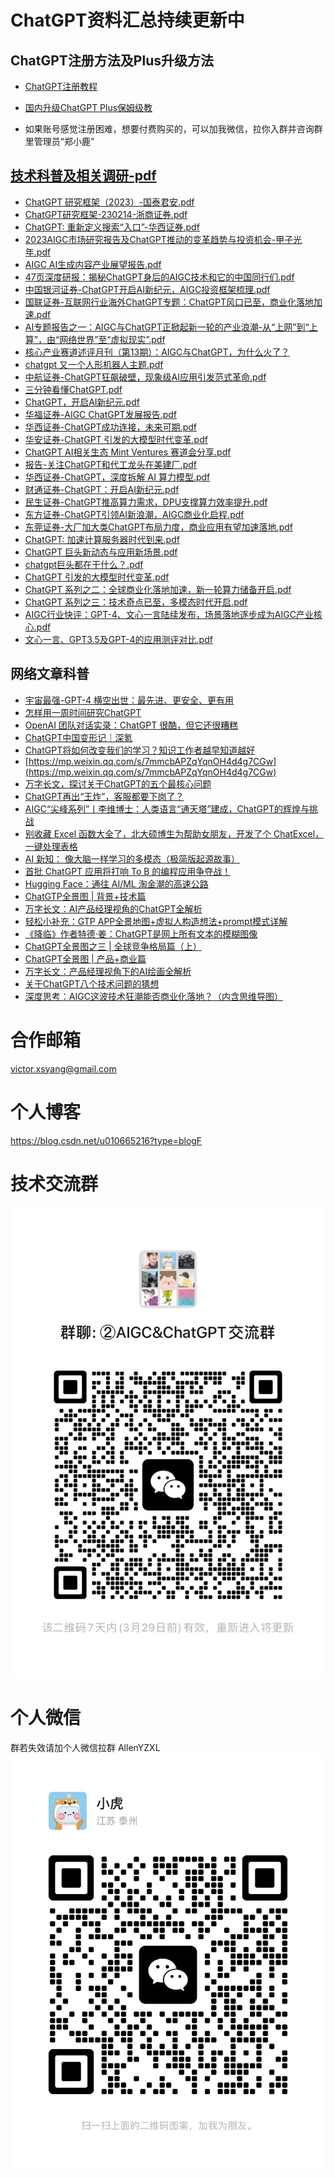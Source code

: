 # ChatGPT资料汇总持续更新中

## ChatGPT注册方法及Plus升级方法
* [ChatGPT注册教程](https://wvjj4la592.feishu.cn/docx/G7PHddfuuoBW78x38s9c2H8bnvd)
* [国内升级ChatGPT Plus保姆级教](https://wvjj4la592.feishu.cn/docx/BWL5d5xUmoryt3xrK9lcxZCUnHb)

* 如果账号感觉注册困难，想要付费购买的，可以加我微信，拉你入群并咨询群里管理员“郑小鹿”

## [技术科普及相关调研-pdf](./docs/Investigations/)
* [ChatGPT 研究框架（2023）-国泰君安.pdf](./docs/Investigations/ChatGPT%20研究框架（2023）-%20国泰君安.pdf)
* [ChatGPT研究框架-230214-浙商证券.pdf](./docs/Investigations/ChatGPT研究框架-230214-浙商证券.pdf)
* [ChatGPT: 重新定义搜索“入口”-华西证券.pdf](./docs/Investigations/ChatGPT-%20重新定义搜索“入口”-华西证券.pdf)
* [2023AIGC市场研究报告及ChatGPT推动的变革趋势与投资机会-甲子光年.pdf](./docs/Investigations/2023AIGC市场研究报告及ChatGPT推动的变革趋势与投资机会-甲子光年.pdf)
* [AIGC AI生成内容产业展望报告.pdf](./docs/Investigations/AIGC%20AI生成内容产业展望报告.pdf)
* [47页深度研报：揭秘ChatGPT身后的AIGC技术和它的中国同行们.pdf](./docs/Investigations/47页深度研报：揭秘ChatGPT身后的AIGC技术和它的中国同行们.pdf)
* [中国银河证券-ChatGPT开启AI新纪元，AIGC投资框架梳理.pdf](./docs/Investigations/中国银河证券-ChatGPT开启AI新纪元，AIGC投资框架梳理.pdf)
* [国联证券-互联网行业海外ChatGPT专题：ChatGPT风口已至，商业化落地加速.pdf](./docs/Investigations/国联证券-互联网行业海外ChatGPT专题：ChatGPT风口已至，商业化落地加速.pdf%20.pdf)
* [AI专题报告之一：AIGC与ChatGPT正掀起新一轮的产业浪潮-从“上网”到“上算”，由“网络世界”至“虚拟现实”.pdf](./docs/Investigations/AI专题报告之一：AIGC与ChatGPT正掀起新一轮的产业浪潮-从“上网”到“上算”，由“网络世界”至“虚拟现实”%20.pdf)
* [核心产业赛道述评月刊（第13期）：AIGC与ChatGPT，为什么火了？](https://pdf.dfcfw.com/pdf/H3_AP202302071582869920_1.pdf?1675842406000.pdf)
* [chatgpt 又一个人形机器人主题.pdf](./docs/Investigations/chatgpt%20又一个人形机器人主题.pdf)
* [中航证券-ChatGPT狂飙破壁，现象级AI应用引发范式革命.pdf](./docs/Investigations/中航证券-ChatGPT狂飙破壁，现象级AI应用引发范式革命.pdf)
* [三分钟看懂ChatGPT.pdf](./docs/Investigations/三分钟看懂ChatGPT.pdf)
* [ChatGPT，开启AI新纪元.pdf](./docs/Investigations/ChatGPT%EF%BC%8C%E5%BC%80%E5%90%AFAI%E6%96%B0%E7%BA%AA%E5%85%83.pdf)
* [华福证券-AIGC ChatGPT发展报告.pdf](./docs/Investigations/华福证券-AIGC%20ChatGPT发展报告.pdf)
* [华西证券-ChatGPT成功连接，未来可期.pdf](./docs/Investigations/%E5%8D%8E%E8%A5%BF%E8%AF%81%E5%88%B8-ChatGPT%E6%88%90%E5%8A%9F%E8%BF%9E%E6%8E%A5%EF%BC%8C%E6%9C%AA%E6%9D%A5%E5%8F%AF%E6%9C%9F.pdf)
* [华安证券-ChatGPT 引发的大模型时代变革.pdf](./docs/Investigations/%E5%8D%8E%E5%AE%89%E8%AF%81%E5%88%B8-ChatGPT%20%E5%BC%95%E5%8F%91%E7%9A%84%E5%A4%A7%E6%A8%A1%E5%9E%8B%E6%97%B6%E4%BB%A3%E5%8F%98%E9%9D%A9.pdf)
* [ChatGPT AI相关生态 Mint Ventures 赛道会分享.pdf](./docs/Investigations/ChatGPT%20AI%E7%9B%B8%E5%85%B3%E7%94%9F%E6%80%81%20Mint%20Ventures%20%E8%B5%9B%E9%81%93%E4%BC%9A%E5%88%86%E4%BA%AB.pdf)
* [报告-关注ChatGPT和代工龙头在美建厂.pdf](./docs/Investigations/%E6%8A%A5%E5%91%8A-%E5%85%B3%E6%B3%A8ChatGPT%E5%92%8C%E4%BB%A3%E5%B7%A5%E9%BE%99%E5%A4%B4%E5%9C%A8%E7%BE%8E%E5%BB%BA%E5%8E%82.pdf)
* [华西证券-ChatGPT，深度拆解 AI 算力模型.pdf](./docs/Investigations/%E5%8D%8E%E8%A5%BF%E8%AF%81%E5%88%B8-ChatGPT%EF%BC%8C%E6%B7%B1%E5%BA%A6%E6%8B%86%E8%A7%A3%20AI%20%E7%AE%97%E5%8A%9B%E6%A8%A1%E5%9E%8B.pdf)
* [财通证券-ChatGPT：开启AI新纪元.pdf](./docs/Investigations/%E8%B4%A2%E9%80%9A%E8%AF%81%E5%88%B8-ChatGPT%EF%BC%9A%E5%BC%80%E5%90%AFAI%E6%96%B0%E7%BA%AA%E5%85%83.pdf)
* [民生证券-ChatGPT推高算力需求，DPU支撑算力效率提升.pdf](./docs/Investigations/%E6%B0%91%E7%94%9F%E8%AF%81%E5%88%B8-ChatGPT%E6%8E%A8%E9%AB%98%E7%AE%97%E5%8A%9B%E9%9C%80%E6%B1%82%EF%BC%8CDPU%E6%94%AF%E6%92%91%E7%AE%97%E5%8A%9B%E6%95%88%E7%8E%87%E6%8F%90%E5%8D%87.pdf)
* [东方证券-ChatGPT引领AI新浪潮，AIGC商业化启程.pdf](./docs/Investigations/东方证券-ChatGPT引领AI新浪潮，AIGC商业化启程.pdf)
* [东莞证券-大厂加大类ChatGPT布局力度，商业应用有望加速落地.pdf](./docs/Investigations/%E4%B8%9C%E8%8E%9E%E8%AF%81%E5%88%B8-%E5%A4%A7%E5%8E%82%E5%8A%A0%E5%A4%A7%E7%B1%BBChatGPT%E5%B8%83%E5%B1%80%E5%8A%9B%E5%BA%A6%EF%BC%8C%E5%95%86%E4%B8%9A%E5%BA%94%E7%94%A8%E6%9C%89%E6%9C%9B%E5%8A%A0%E9%80%9F%E8%90%BD%E5%9C%B0.pdf)
* [ChatGPT: 加速计算服务器时代到来.pdf](./docs/Investigations/ChatGPT-%20%E5%8A%A0%E9%80%9F%E8%AE%A1%E7%AE%97%E6%9C%8D%E5%8A%A1%E5%99%A8%E6%97%B6%E4%BB%A3%E5%88%B0%E6%9D%A5.pdf)
* [ChatGPT 巨头新动态与应用新场景.pdf](./docs/Investigations/%E6%B0%91%E7%94%9F%E8%AF%81%E5%88%B8-%E8%AE%A1%E7%AE%97%E6%9C%BA%E8%A1%8C%E4%B8%9A%E5%91%A8%E6%8A%A5%EF%BC%9AChatGPT%E5%B7%A8%E5%A4%B4%E6%96%B0%E5%8A%A8%E6%80%81%E4%B8%8E%E5%BA%94%E7%94%A8%E6%96%B0%E5%9C%BA%E6%99%AF.pdf)
* [chatgpt巨头都在干什么？.pdf](./docs/Investigations/chatgpt巨头都在干什么？.pdf)
* [ChatGPT 引发的大模型时代变革.pdf](./docs/Investigations/ChatGPT%20%E5%BC%95%E5%8F%91%E7%9A%84%E5%A4%A7%E6%A8%A1%E5%9E%8B%E6%97%B6%E4%BB%A3%E5%8F%98%E9%9D%A9.pdf)
* [ChatGPT 系列之二：全球商业化落地加速，新一轮算力储备开启.pdf](./docs/Investigations/ChatGPT%20%E7%B3%BB%E5%88%97%E4%B9%8B%E4%BA%8C%EF%BC%9A%E5%85%A8%E7%90%83%E5%95%86%E4%B8%9A%E5%8C%96%E8%90%BD%E5%9C%B0%E5%8A%A0%E9%80%9F%EF%BC%8C%E6%96%B0%E4%B8%80%20%E8%BD%AE%E7%AE%97%E5%8A%9B%E5%82%A8%E5%A4%87%E5%BC%80%E5%90%AF.pdf)
* [ChatGPT 系列之三：技术奇点已至，多模态时代开启.pdf](./docs/Investigations/ChatGPT%20%E7%B3%BB%E5%88%97%E4%B9%8B%E4%B8%89%EF%BC%9A%E6%8A%80%E6%9C%AF%E5%A5%87%E7%82%B9%E5%B7%B2%E8%87%B3%EF%BC%8C%E5%A4%9A%E6%A8%A1%E6%80%81%20%E6%97%B6%E4%BB%A3%E5%BC%80%E5%90%AF.pdf)
* [AIGC行业快评：GPT-4、文心一言陆续发布，场景落地逐步成为AIGC产业核心.pdf](./docs/Investigations/AIGC%E8%A1%8C%E4%B8%9A%E5%BF%AB%E8%AF%84%EF%BC%9AGPT-4%E3%80%81%E6%96%87%E5%BF%83%E4%B8%80%E8%A8%80%E9%99%86%E7%BB%AD%E5%8F%91%E5%B8%83%EF%BC%8C%E5%9C%BA%E6%99%AF%E8%90%BD%E5%9C%B0%E9%80%90%E6%AD%A5%E6%88%90%E4%B8%BAAIGC%E4%BA%A7%E4%B8%9A%E6%A0%B8%E5%BF%83%20.pdf)
* [文心一言、GPT3.5及GPT-4的应用测评对比.pdf](./docs/Investigations/%E6%96%87%E5%BF%83%E4%B8%80%E8%A8%80%E3%80%81GPT3.5%E5%8F%8AGPT-4%E7%9A%84%E5%BA%94%E7%94%A8%E6%B5%8B%E8%AF%84%E5%AF%B9%E6%AF%94.pdf)


## 网络文章科普
* [宇宙最强-GPT-4 横空出世：最先进、更安全、更有用
](https://blog.csdn.net/u010665216/article/details/129549856?spm=1001.2014.3001.5501)
* [怎样用一周时间研究ChatGPT](https://mp.weixin.qq.com/s/obVI3ENpMgaq4AKZs6Hw1w)
* [OpenAI 团队对话实录：ChatGPT 很酷，但它还很糟糕](https://www.ifanr.com/app/1538232)
* [ChatGPT中国变形记｜深氪](https://36kr.com/p/2137546486548612?channel=wechat)
* [ChatGPT将如何改变我们的学习？知识工作者越早知道越好](https://mp.weixin.qq.com/s/ApKvL_LfPASFWcIdOi4caQ)
* [https://mp.weixin.qq.com/s/7mmcbAPZqYqnOH4d4g7CGw](https://mp.weixin.qq.com/s/7mmcbAPZqYqnOH4d4g7CGw)
* [万字长文，探讨关于ChatGPT的五个最核心问题](https://redian.news/wxnews/298125)
* [ChatGPT再出“王炸”，客服都要下岗了？](https://36kr.com/p/2156445171556361?channel=wechat)
* [AIGC“尖峰系列”丨李维博士：人类语言“通天塔”建成，ChatGPT的辉煌与挑战](https://mp.weixin.qq.com/s/X2buMts9ZJ4MKgvZCvPJEA)
* [别收藏 Excel 函数大全了，北大硕博生为帮助女朋友，开发了个 ChatExcel，一键处理表格](https://36kr.com/p/2159764224286473?channel=wechat)
* [AI 新知： 像大脑一样学习的多模态（极简版起源故事）](https://m.okjike.com/originalPosts/6400909b4fa545a27bca4547?s=eyJ1IjoiNTllNTZkZWMzNTMzNWYwMDE1OGE3YTU3IiwiZCI6M30%3D)
* [首批 ChatGPT 应用将打响 To B 的编程应用争夺战！](https://mp.weixin.qq.com/s/1g80oy9useIKMm_q4HBC5g)
* [Hugging Face：通往 AI/ML 淘金潮的高速公路](https://foresightnews.pro/article/detail/17203)
* [ChatGTP全景图 | 背景+技术篇](https://mp.weixin.qq.com/s/Fl2dQyme4Ui29GygkDuNiQ)
* [万字长文：AI产品经理视角的ChatGPT全解析](https://mp.weixin.qq.com/s?__biz=MzUxNTg3NjA5Mg==&mid=2247483769&idx=1&sn=8fab92d58dd7db0a4f2ae38c6b3a6486&chksm=f9aeb4eaced93dfc337fb6fdc4293851a514fdeeeaa85baf8f0a921fed5e905d39fb3be6ee5e&scene=21)
* [轻松小补充：GTP APP全景地图+虚拟人构造想法+prompt模式详解](https://mp.weixin.qq.com/s?__biz=MzUxNTg3NjA5Mg==&mid=2247483787&idx=1&sn=af11c208463e93ac93b6a72beddc60fb&chksm=f9aeb418ced93d0e91ad99c8b2a97f8a45cfdb0febd0c58d6c761a36c7b4bde9f81bdff5dbe2&scene=21)
* [《降临》作者特德·姜：ChatGPT是网上所有文本的模糊图像](https://mp.weixin.qq.com/s/ew_BK9nGNDub0s2D_7wgBA)
* [ChatGPT全景图之三 | 全球竞争格局篇（上）](https://mp.weixin.qq.com/s?__biz=MzI4NDIxODE1NA==&mid=2654228366&idx=1&sn=0bc5d8042d69ece49a5cea9f265f9d0c&chksm=f03e29cbc749a0dd4dd619fa66a2cf4868d3e83ebf210c94977d60bbe0b829c52d66d6fb9965&scene=178&cur_album_id=2774941241699614721#rd)
* [ChatGPT全景图 | 产品+商业篇](https://mp.weixin.qq.com/s/sXCiqgCocrZdaZ_sBsy-YQ)
* [万字长文：产品经理视角下的AI绘画全解析](https://mp.weixin.qq.com/s/7u07Wp4CfeIOCNWn4bxtVQ)
* [关于ChatGPT八个技术问题的猜想](https://mp.weixin.qq.com/s/n_d_NzYf-DgmmJNY8rm4Sw)
* [深度思考：AIGC这波技术狂潮能否商业化落地？（内含思维导图）](https://mp.weixin.qq.com/s?__biz=MzUxNTg3NjA5Mg==&mid=2247483839&idx=1&sn=db2eb28a83ac449d0d92af2929aa622d&chksm=f9aeb42cced93d3aad4c8a36b53f6842de593af3df740d084e7efcf864fe4ac171e839446e26&scene=21#wechat_redirect)


# 合作邮箱

victor.xsyang@gmail.com

# 个人博客

https://blog.csdn.net/u010665216?type=blogF


# 技术交流群
![技术交流群](./imgs/ChatGPT%E4%BA%A4%E6%B5%81%E7%BE%A4.jpeg)

# 个人微信
群若失效请加个人微信拉群
AllenYZXL
![个人微信](./imgs/个人微信.jpeg)


